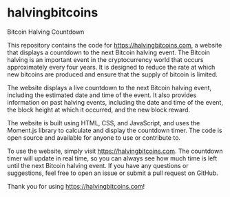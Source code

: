 # halvingbitcoins
Bitcoin Halving Countdown

This repository contains the code for https://halvingbitcoins.com, a website that displays a countdown to the next Bitcoin halving event. The Bitcoin halving is an important event in the cryptocurrency world that occurs approximately every four years. It is designed to reduce the rate at which new bitcoins are produced and ensure that the supply of bitcoin is limited.

The website displays a live countdown to the next Bitcoin halving event, including the estimated date and time of the event. It also provides information on past halving events, including the date and time of the event, the block height at which it occurred, and the new block reward.

The website is built using HTML, CSS, and JavaScript, and uses the Moment.js library to calculate and display the countdown timer. The code is open source and available for anyone to use or contribute to.

To use the website, simply visit https://halvingbitcoins.com. The countdown timer will update in real time, so you can always see how much time is left until the next Bitcoin halving event. If you have any questions or suggestions, feel free to open an issue or submit a pull request on GitHub.

Thank you for using https://halvingbitcoins.com!
